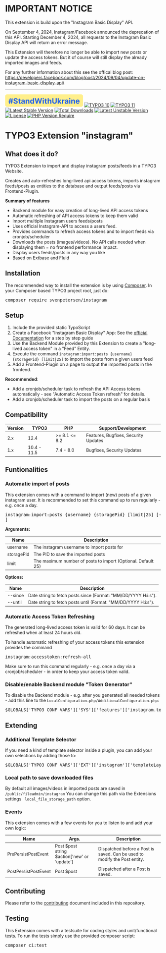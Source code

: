 IMPORTANT NOTICE
================
This extension is build upon the "Instagram Basic Display" API.

On September 4, 2024, Instagram/Facebook announced the deprecation of this API.
Starting December 4, 2024, all requests to the Instagram Basic Display API will return an error message.

This Extension will therefore no longer be able to import new posts or update the access tokens.
But it of course will still display the already imported images and feeds.

For any further information about this see the offical blog post: https://developers.facebook.com/blog/post/2024/09/04/update-on-instagram-basic-display-api/

-------

[![StandWithUkraine](https://raw.githubusercontent.com/vshymanskyy/StandWithUkraine/main/badges/StandWithUkraine.svg)](https://github.com/vshymanskyy/StandWithUkraine/blob/main/docs/README.md)
[![TYPO3 10](https://img.shields.io/badge/TYPO3-10-orange.svg)](https://get.typo3.org/version/10)
[![TYPO3 11](https://img.shields.io/badge/TYPO3-11-orange.svg)](https://get.typo3.org/version/11)
[![Latest Stable Version](https://poser.pugx.org/svenpetersen/instagram/v)](https://packagist.org/packages/svenpetersen/instagram)
[![Total Downloads](https://poser.pugx.org/svenpetersen/instagram/downloads)](https://packagist.org/packages/svenpetersen/instagram)
[![Latest Unstable Version](https://poser.pugx.org/svenpetersen/instagram/v/unstable)](https://packagist.org/packages/svenpetersen/instagram)
[![License](https://poser.pugx.org/svenpetersen/instagram/license)](https://packagist.org/packages/svenpetersen/instagram)
[![PHP Version Require](https://poser.pugx.org/svenpetersen/instagram/require/php)](https://packagist.org/packages/svenpetersen/instagram)

TYPO3 Extension "instagram"
=================================

## What does it do?

TYPO3 Extension to import and display instagram posts/feeds in a TYPO3 Website.

Creates and auto-refreshes long-lived api access tokens, imports
instagram feeds/posts as entities to the database and output feeds/posts via
Frontend-Plugin.

**Summary of features**

* Backend module for easy creation of long-lived API access tokens
* Automatic refreshing of API access tokens to keep them valid
* Import multiple Instagram users feeds/posts
* Uses official Instagram-API to access a users feed.
* Provides commands to refresh access tokens and to import feeds via
  cronjob/scheduler
* Downloads the posts (images/videos). No API calls needed when displaying
  them = no frontend performance impact.
* Display users feeds/posts in any way you like
* Based on Extbase and Fluid

## Installation

The recommended way to install the extension is by
using [Composer](https://getcomposer.org/). In your Composer based TYPO3 project
root, just do:
<pre>composer require svenpetersen/instagram</pre>

## Setup

1. Include the provided static TypoScript
2. Create a Facebook "Instagram Basic Display" App: See the
   [official Documentation](https://developers.facebook.com/docs/instagram-basic-display-api/getting-started)
   for a step by step guide
3. Use the Backend Module provided by this Extension to create a "long-lived
   access token" in a "Feed" Entity.
4. Execute the command <code>instagram:import:posts {username}
   {storagePid} [limit|25]</code> to import the posts from a given users feed
5. Add a Frontend-Plugin on a page to output the imported posts in the frontend.

__Recommended__:

* Add a cronjob/scheduler task to refresh the API Access tokens automatically -
  see "Automatic Access Token refresh" for details.
* Add a cronjob/scheduler task to import the posts on a regular basis

## Compatibility

| Version | TYPO3       | PHP        | Support/Development                  |
|---------|-------------|------------|--------------------------------------|
| 2.x     | 12.4 | >= 8.1 <= 8.2 | Features, Bugfixes, Security Updates |
| 1.x     | 10.4 - 11.5 | 7.4 - 8.0️ | Bugfixes, Security Updates |


## Funtionalities

### Automatic import of posts

This extension comes with a command to import (new) posts of a given instagram
user.
It is recommended to set this command up to run regularly - e.g. once a day.

<pre>instagram:import:posts {username} {storagePid} [limit|25] [--since="01/01/2022 00:00:00" --until="12/31/2022 23:59:59"
]</pre>

__Arguments:__

| Name       | Description                                                   |
|------------|---------------------------------------------------------------|
| username   | The instagram username to import posts for                    |
| storagePid | The PID to save the imported posts                            |
| limit      | The maximum number of posts to import (Optional. Default: 25) |

__Options:__

| Name    | Description                                                    |
|---------|----------------------------------------------------------------|
| --since | Date string to fetch posts since (Format: "MM/DD/YYYY H:i:s"). |
| --until | Date string to fetch posts until (Format: "MM/DD/YYYY H:i:s"). |

### Automatic Access Token Refreshing

The generated long-lived access token is valid for 60 days.
It can be refreshed when at least 24 hours old.

To handle automatic refreshing of your access tokens this extension provides the
command
<pre>instagram:accesstoken:refresh-all</pre>

Make sure to run this command regularly - e.g. once a day via a
cronjob/scheduler - in order to keep your access token valid.

### Disable/enable Backend module "Token Generator"

To disable the Backend module - e.g. after you generated all needed tokens - add
this
line to the <code>LocalConfiguration.php/AdditionalConfiguration.php</code>:
<pre>$GLOBALS['TYPO3_CONF_VARS']['SYS']['features']['instagram.tokenGeneratorBeModule'] = false;</pre>

## Extending

### Additional Template Selector

If you need a kind of template selector inside a plugin, you can add your own
selections by adding those to:
<pre>$GLOBALS['TYPO3_CONF_VARS']['EXT']['instagram']['templateLayouts']['myext'] = ['My Title', 'my value'];</pre>

### Local path to save downloaded files

By default all images/videos in imported posts are saved in <code>
/public/fileadmin/instagram</code>
You can change this path via the Extensions settings <code>
local_file_storage_path</code> option.

### Events

This extension comes with a few events for you to listen to and add your own
logic:

| Name                 | Args.                                             | Description                                                                                                                                  |
|----------------------|---------------------------------------------------|----------------------------------------------------------------------------------------------------------------------------------------------|
| PrePersistPostEvent  | Post $post <br> string $action['new' or ‘update'] | Dispatched before a Post is saved. Can be used to modify the Post entity.                                                                    | Dispatched before the view is rendered. Can be used to modify the view object. E.g. adding additional vars to the frontend (e.g. pagination) |
| PostPersistPostEvent | Post $post                                        | Dispatched after a Post is saved.                                                                                                            | Dispatched before the view is rendered. Can be used to modify the view object. E.g. adding additional vars to the frontend (e.g. pagination) |

## Contributing

Please refer to the [contributing](CONTRIBUTING.md) document included in this
repository.

## Testing

This Extension comes with a testsuite for coding styles and unit/functional
tests.
To run the tests simply use the provided composer script:

<pre>composer ci:test</pre>
